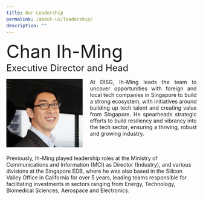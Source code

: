 ```yaml
---
title: Our Leadership
permalink: /about-us/leadership/
description: ""
---
```

<font size="25">Chan Ih-Ming</font><br>
<font size="5">Executive Director and Head</font>
<br>
<div class="image left">
<img align="left" style="max-width: 40%; padding-right: 20px" src="/images/chan-ih-ming.png">
</div>
<div class="text right">
<p align="justify">At DISG, Ih-Ming leads the team to uncover opportunities with foreign and local tech companies in Singapore to build a strong ecosystem, with initiatives around building up tech talent and creating value from Singapore. He spearheads strategic efforts to build resiliency and vibrancy into the tech sector, ensuring a thriving, robust and growing industry.  
	
<br><br>Previously, Ih-Ming played leadership roles at the Ministry of Communications and Information (MCI) as Director (Industry), and various divisions at the Singapore EDB, where he was also based in the Silicon Valley Office in California for over 5 years, leading teams responsible for facilitating investments in sectors ranging from Energy, Technology, Biomedical Sciences, Aerospace and Electronics.    
</p></div>